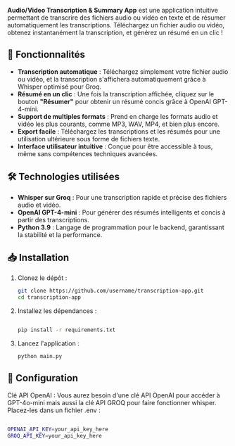 

**Audio/Video Transcription & Summary App** est une application intuitive permettant de transcrire des fichiers audio ou vidéo en texte et de résumer automatiquement les transcriptions. Téléchargez un fichier audio ou vidéo, obtenez instantanément la transcription, et générez un résumé en un clic !

## 🚀 Fonctionnalités

- **Transcription automatique** : Téléchargez simplement votre fichier audio ou vidéo, et la transcription s'affichera automatiquement grâce à Whisper optimisé pour Groq.
- **Résumé en un clic** : Une fois la transcription affichée, cliquez sur le bouton **"Résumer"** pour obtenir un résumé concis grâce à OpenAI GPT-4-mini.
- **Support de multiples formats** : Prend en charge les formats audio et vidéo les plus courants, comme MP3, WAV, MP4, et bien plus encore.
- **Export facile** : Téléchargez les transcriptions et les résumés pour une utilisation ultérieure sous forme de fichiers texte.
- **Interface utilisateur intuitive** : Conçue pour être accessible à tous, même sans compétences techniques avancées.

## 🛠️ Technologies utilisées

- **Whisper sur Groq** : Pour une transcription rapide et précise des fichiers audio et vidéo.
- **OpenAI GPT-4-mini** : Pour générer des résumés intelligents et concis à partir des transcriptions.
- **Python 3.9** : Langage de programmation pour le backend, garantissant la stabilité et la performance.

## 📥 Installation

1. Clonez le dépôt :

   ```bash
   git clone https://github.com/username/transcription-app.git
   cd transcription-app
   
2. Installez les dépendances :
   ```bash

   pip install -r requirements.txt
   
3. Lancez l'application :
   ```bash
   python main.py

   
## 🔧 Configuration
Clé API OpenAI : Vous aurez besoin d'une clé API OpenAI pour accéder à GPT-4o-mini mais aussi la clé API GROQ pour faire fonctionner whisper. Placez-les dans un fichier .env :

   ```bash

   OPENAI_API_KEY=your_api_key_here
   GROQ_API_KEY=your_api_key_here


